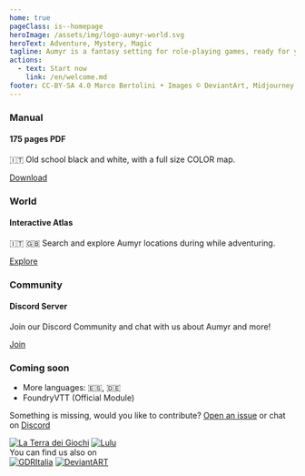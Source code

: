 ```yaml
---
home: true
pageClass: is--homepage
heroImage: /assets/img/logo-aumyr-world.svg
heroText: Adventure, Mystery, Magic
tagline: Aumyr is a fantasy setting for role-playing games, ready for your adventures.
actions:
  - text: Start now
    link: /en/welcome.md
footer: CC-BY-SA 4.0 Marco Bertolini • Images © DeviantArt, Midjourney
---
```


<div class="home-features">
  <div class="card">
    <div class="card-body">
    <h3>Manual </h3>
    <h4>175 pages PDF</h4>
    <p>
    🇮🇹 Old school black and white, with a full size COLOR map. 
    </p>
    <a class="btn" href="/assets/contents/aumyr.pdf" target="_blank" rel="noopener">Download</a>
    </div>
  </div>
  <div class="card">
    <div class="card-body">
    <h3>World</h3>
    <h4>Interactive Atlas</h4>
    <p>
    🇮🇹 🇬🇧 Search and explore Aumyr locations during while adventuring.
    </p>
    <a class="btn" href="https://atlas.aumyr.world/en/aumyr.html" target="_blank">Explore</a>
    </div>
  </div>
  <div class="card">
    <div class="card-body">
    <h3>Community</h3>
    <h4>Discord Server</h4>
    <p>
    Join our Discord Community and chat with us about Aumyr and more!
    </p>
    <a class="btn" href="https://discord.gg/HP9bA4Z" target="_blank" rel="noopener">Join</a>
    </div>
  </div>
  <div class="card is-comingsoon">
    <div class="card-body">
      <h3>Coming soon</h3>
      <ul style="margin-bottom:0;">
        <li>More languages: 🇪🇸, 🇩🇪</li>
        <li>FoundryVTT (Official Module)</li>
      </ul>
    </div>
  </div>
</div>

<div class="home-footer-text-bottom">
  <p>Something is missing, would you like to contribute? <a href="https://github.com/bertolinimarco/aumyr-rpg-setting/issues" target="_blank">Open an issue</a> or chat on <a href="https://discord.gg/HP9bA4Z">Discord</a></p>
</div>

<div class="home-feat-logos">
  <!-- <a href="https://www.drivethrurpg.com/product/465964/Aumyr" target="_blank"><img src="/assets/img/logo-dtr.png" alt="DriveThruRPG.com"></a> -->
  <a href="https://www.terradeigiochi.it/brand/346-marco-bertolini" target="_blank"><img src="/assets/img/logo-tdg.png" alt="La Terra dei Giochi"></a>
  <a href="https://www.lulu.com/it/shop/marco-bertolini/aumyr-ambientazione-fantasy-per-giochi-di-ruolo/ebook/product-21447745.html?q=&page=1&pageSize=4" target="_blank"><img src="/assets/img/logo-lulu.png" alt="Lulu"></a>
</div>

<div class="home-feat-logos is-small">
  <div class="title">You can find us also on</div>
  <a href="https://www.gdrzine.com/2014/03/27/il-free-to-play-della-settimana-aumyr/" target="_blank"><img src="/assets/img/logo-gdritalia.png" alt="GDRItalia"></a>
  <a href="https://www.deviantart.com/aumyr-it" target="_blank"><img src="/assets/img/logo-deviantart.png" alt="DeviantART"></a> 
</div>

